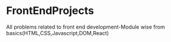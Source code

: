 # FrontEndProjects
All problems related to front end development-Module wise from basics(HTML,CSS,Javascript,DOM,React)
